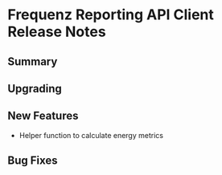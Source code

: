 # Frequenz Reporting API Client Release Notes

## Summary

<!-- Here goes a general summary of what this release is about -->

## Upgrading

<!-- Here goes notes on how to upgrade from previous versions, including deprecations and what they should be replaced with -->

## New Features

* Helper function to calculate energy metrics

## Bug Fixes

<!-- Here goes notable bug fixes that are worth a special mention or explanation -->
